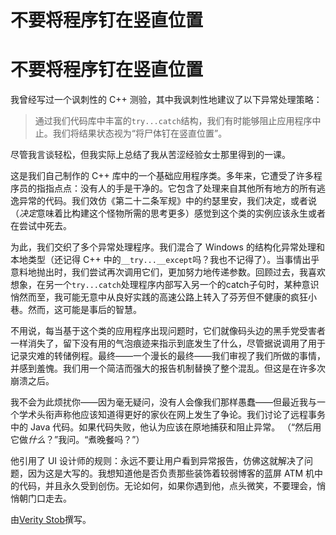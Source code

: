 # 不要将程序钉在竖直位置

# 不要将程序钉在竖直位置

我曾经写过一个讽刺性的 C++ 测验，其中我讽刺性地建议了以下异常处理策略：

> 通过我们代码库中丰富的`try...catch`结构，我们有时能够阻止应用程序中止。我们将结果状态视为“将尸体钉在竖直位置”。

尽管我言谈轻松，但我实际上总结了我从苦涩经验女士那里得到的一课。

这是我们自己制作的 C++ 库中的一个基础应用程序类。多年来，它遭受了许多程序员的指指点点：没有人的手是干净的。它包含了处理来自其他所有地方的所有逃逸异常的代码。我们效仿《第二十二条军规》中的约瑟里安，我们决定，或者说（*决定*意味着比构建这个怪物所需的思考更多）感觉到这个类的实例应该永生或者在尝试中死去。

为此，我们交织了多个异常处理程序。我们混合了 Windows 的结构化异常处理和本地类型（还记得 C++ 中的`__try...__except`吗？我也不记得了）。当事情出乎意料地抛出时，我们尝试再次调用它们，更加努力地传递参数。回顾过去，我喜欢想象，在另一个`try...catch`处理程序内部写入另一个的catch子句时，某种意识悄然而至，我可能无意中从良好实践的高速公路上转入了芬芳但不健康的疯狂小巷。然而，这可能是事后的智慧。

不用说，每当基于这个类的应用程序出现问题时，它们就像码头边的黑手党受害者一样消失了，留下没有用的气泡痕迹来指示到底发生了什么，尽管据说调用了用于记录灾难的转储例程。最终——一个漫长的最终——我们审视了我们所做的事情，并感到羞愧。我们用一个简洁而强大的报告机制替换了整个混乱。但这是在许多次崩溃之后。

我不会为此烦扰你——因为毫无疑问，没有人会像我们那样愚蠢——但最近我与一个学术头衔声称他应该知道得更好的家伙在网上发生了争论。我们讨论了远程事务中的 Java 代码。如果代码失败，他认为应该在原地捕获和阻止异常。 （“然后用它做*什么*？”我问。“煮晚餐吗？”）

他引用了 UI 设计师的规则：永远不要让用户看到异常报告，仿佛这就解决了问题，因为这是大写的。我想知道他是否负责那些装饰着较弱博客的蓝屏 ATM 机中的代码，并且永久受到创伤。无论如何，如果你遇到他，点头微笑，不要理会，悄悄朝门口走去。

由[Verity Stob](http://programmer.97things.oreilly.com/wiki/index.php/Verity_Stob)撰写。
